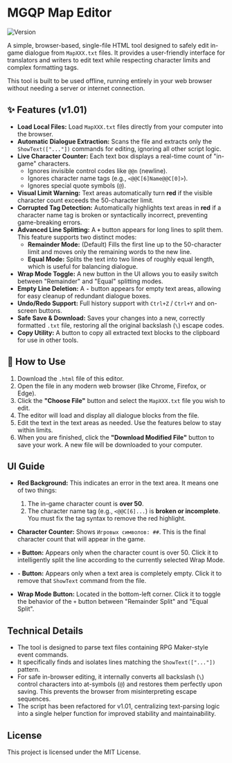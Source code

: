 # MGQP Map Editor
![Version](https://img.shields.io/badge/version-1.01-blue)

A simple, browser-based, single-file HTML tool designed to safely edit in-game dialogue from `MapXXX.txt` files. It provides a user-friendly interface for translators and writers to edit text while respecting character limits and complex formatting tags.

This tool is built to be used offline, running entirely in your web browser without needing a server or internet connection.

## ✨ Features (v1.01)

- **Load Local Files:** Load `MapXXX.txt` files directly from your computer into the browser.
- **Automatic Dialogue Extraction:** Scans the file and extracts only the `ShowText(["..."])` commands for editing, ignoring all other script logic.
- **Live Character Counter:** Each text box displays a real-time count of "in-game" characters.
  - Ignores invisible control codes like `@@n` (newline).
  - Ignores character name tags (e.g., `<@@C[6]Name@@C[0]>`).
  - Ignores special quote symbols (`@`).
- **Visual Limit Warning:** Text areas automatically turn **red** if the visible character count exceeds the 50-character limit.
- **Corrupted Tag Detection:** Automatically highlights text areas in **red** if a character name tag is broken or syntactically incorrect, preventing game-breaking errors.
- **Advanced Line Splitting:** A **`+`** button appears for long lines to split them. This feature supports two distinct modes:
    - **Remainder Mode:** (Default) Fills the first line up to the 50-character limit and moves only the remaining words to the new line.
    - **Equal Mode:** Splits the text into two lines of roughly equal length, which is useful for balancing dialogue.
- **Wrap Mode Toggle:** A new button in the UI allows you to easily switch between "Remainder" and "Equal" splitting modes.
- **Empty Line Deletion:** A **`-`** button appears for empty text areas, allowing for easy cleanup of redundant dialogue boxes.
- **Undo/Redo Support:** Full history support with `Ctrl+Z` / `Ctrl+Y` and on-screen buttons.
- **Safe Save & Download:** Saves your changes into a new, correctly formatted `.txt` file, restoring all the original backslash (`\`) escape codes.
- **Copy Utility:** A button to copy all extracted text blocks to the clipboard for use in other tools.

## 🚀 How to Use

1.  Download the `.html` file of this editor.
2.  Open the file in any modern web browser (like Chrome, Firefox, or Edge).
3.  Click the **"Choose File"** button and select the `MapXXX.txt` file you wish to edit.
4.  The editor will load and display all dialogue blocks from the file.
5.  Edit the text in the text areas as needed. Use the features below to stay within limits.
6.  When you are finished, click the **"Download Modified File"** button to save your work. A new file will be downloaded to your computer.

##  UI Guide

-   **Red Background:** This indicates an error in the text area. It means one of two things:
    1.  The in-game character count is **over 50**.
    2.  The character name tag (e.g., `<@@C[6]...`) is **broken or incomplete**. You must fix the tag syntax to remove the red highlight.

-   **Character Counter:** Shows `Игровых символов: ##`. This is the final character count that will appear in the game.

-   **`+` Button:** Appears only when the character count is over 50. Click it to intelligently split the line according to the currently selected Wrap Mode.

-   **`-` Button:** Appears only when a text area is completely empty. Click it to remove that `ShowText` command from the file.

-   **Wrap Mode Button:** Located in the bottom-left corner. Click it to toggle the behavior of the `+` button between "Remainder Split" and "Equal Split".

## Technical Details

- The tool is designed to parse text files containing RPG Maker-style event commands.
- It specifically finds and isolates lines matching the `ShowText(["..."])` pattern.
- For safe in-browser editing, it internally converts all backslash (`\`) control characters into at-symbols (`@`) and restores them perfectly upon saving. This prevents the browser from misinterpreting escape sequences.
- The script has been refactored for v1.01, centralizing text-parsing logic into a single helper function for improved stability and maintainability.

## License
This project is licensed under the MIT License.

